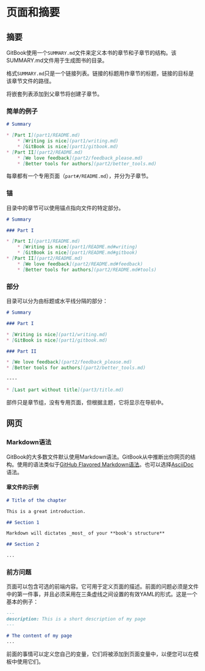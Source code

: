 # 页面和摘要

## 摘要

GitBook使用一个`SUMMARY.md`文件来定义本书的章节和子章节的结构。该SUMMARY.md文件用于生成图书的目录。

格式`SUMMARY.md`只是一个链接列表。链接的标题用作章节的标题，链接的目标是该章节文件的路径。

将嵌套列表添加到父章节将创建子章节。

### 简单的例子

```markdown
# Summary

* [Part I](part1/README.md)
    * [Writing is nice](part1/writing.md)
    * [GitBook is nice](part1/gitbook.md)
* [Part II](part2/README.md)
    * [We love feedback](part2/feedback_please.md)
    * [Better tools for authors](part2/better_tools.md)
```

每章都有一个专用页面（`part#/README.md`），并分为子章节。

### 锚

目录中的章节可以使用锚点指向文件的特定部分。

```markdown
# Summary

### Part I

* [Part I](part1/README.md)
    * [Writing is nice](part1/README.md#writing)
    * [GitBook is nice](part1/README.md#gitbook)
* [Part II](part2/README.md)
    * [We love feedback](part2/README.md#feedback)
    * [Better tools for authors](part2/README.md#tools)
```

### 部分

目录可以分为由标题或水平线分隔的部分：

```markdown
# Summary

### Part I

* [Writing is nice](part1/writing.md)
* [GitBook is nice](part1/gitbook.md)

### Part II

* [We love feedback](part2/feedback_please.md)
* [Better tools for authors](part2/better_tools.md)

----

* [Last part without title](part3/title.md)
```

部件只是章节组，没有专用页面，但根据主题，它将显示在导航中。

## 网页

### Markdown语法

GitBook的大多数文件默认使用Markdown语法。GitBook从中推断出你网页的结构。使用的语法类似于[GitHub Flavored Markdown语法](https://guides.github.com/features/mastering-markdown/ "GitHub Flavored Markdown语法")。也可以选择[AsciiDoc](https://asciidoctor.org/docs/asciidoc-syntax-quick-reference/ "AsciiDoc")语法。

#### 章文件的示例

```markdown
# Title of the chapter

This is a great introduction.

## Section 1

Markdown will dictates _most_ of your **book's structure**

## Section 2

...
```

### 前方问题

页面可以包含可选的前端内容。它可用于定义页面的描述。前面的问题必须是文件中的第一件事，并且必须采用在三条虚线之间设置的有效YAML的形式。这是一个基本的例子：

```markdown
---
description: This is a short description of my page
---

# The content of my page
...
```

前面的事情可以定义您自己的变量，它们将被添加到页面变量中，以便您可以在模板中使用它们。
